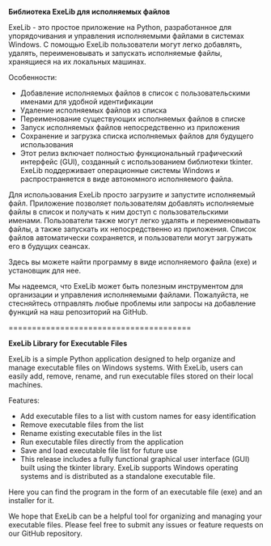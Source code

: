 
**Библиотека ExeLib для исполняемых файлов**

ExeLib - это простое приложение на Python, разработанное для упорядочивания и управления исполняемыми файлами в системах Windows. С помощью ExeLib пользователи могут легко добавлять, удалять, переименовывать и запускать исполняемые файлы, хранящиеся на их локальных машинах.

Особенности:
- Добавление исполняемых файлов в список с пользовательскими именами для удобной идентификации
- Удаление исполняемых файлов из списка
- Переименование существующих исполняемых файлов в списке
- Запуск исполняемых файлов непосредственно из приложения
- Сохранение и загрузка списка исполняемых файлов для будущего использования
- Этот релиз включает полностью функциональный графический интерфейс (GUI), созданный с использованием библиотеки tkinter. ExeLib поддерживает операционные системы Windows и распространяется в виде автономного исполняемого файла.

Для использования ExeLib просто загрузите и запустите исполняемый файл. Приложение позволяет пользователям добавлять исполняемые файлы в список и получать к ним доступ с пользовательскими именами. Пользователи также могут легко удалять и переименовывать файлы, а также запускать их непосредственно из приложения. Список файлов автоматически сохраняется, и пользователи могут загружать его в будущих сеансах.

Здесь вы можете найти программу в виде исполняемого файла (exe) и установщик для нее.

Мы надеемся, что ExeLib может быть полезным инструментом для организации и управления исполняемыми файлами. Пожалуйста, не стесняйтесь отправлять любые проблемы или запросы на добавление функций на наш репозиторий на GitHub.

=======================================

**ExeLib Library for Executable Files**

ExeLib is a simple Python application designed to help organize and manage executable files on Windows systems. With ExeLib, users can easily add, remove, rename, and run executable files stored on their local machines.

Features:
- Add executable files to a list with custom names for easy identification
- Remove executable files from the list
- Rename existing executable files in the list
- Run executable files directly from the application
- Save and load executable file list for future use
- This release includes a fully functional graphical user interface (GUI) built using the tkinter library. ExeLib supports Windows operating systems and is distributed as a standalone executable file.

Here you can find the program in the form of an executable file (exe) and an installer for it.

We hope that ExeLib can be a helpful tool for organizing and managing your executable files. Please feel free to submit any issues or feature requests on our GitHub repository.
